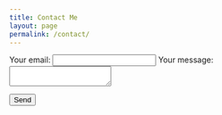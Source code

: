 ```yaml
---
title: Contact Me
layout: page
permalink: /contact/
---
```


<!-- modify this form HTML and place wherever you want your form -->

<form
  action="{{site.data.settings.formspree-action}}"
  method="POST"
>
	<div class="grid gap-4">

  <label>
    Your email:  </label>
    <input class="border py-2 px-3 text-grey-darkest rounded" type="text" name="_replyto">

  <label>
    Your message:  </label>
    <textarea class="border py-2 px-3 text-grey-darkest rounded" name="message"></textarea>

  <!-- your other form fields go here -->

<button class="px-4 py-3 rounded text-center text-white bg-green-500 hover:bg-green-400" type="submit">Send</button>

</div>

</form>
